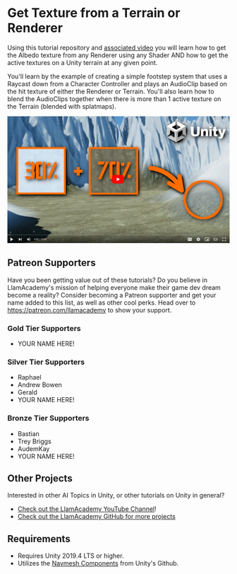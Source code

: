 # Get Texture from a Terrain or Renderer

Using this tutorial repository and [associated video](https://youtu.be/YX8E1AE3BYs) you will learn how to get the Albedo texture from any Renderer using any Shader AND how to get the active textures on a Unity terrain at any given point.

You'll learn by the example of creating a simple footstep system that uses a Raycast down from a Character Controller and plays an AudioClip based on the hit texture of either the Renderer or Terrain. You'll also learn how to blend the AudioClips together when there is more than 1 active texture on the Terrain (blended with splatmaps).

[![Youtube Tutorial](./Video%20Screenshot.png)](https://youtu.be/YX8E1AE3BYs)

## Patreon Supporters
Have you been getting value out of these tutorials? Do you believe in LlamAcademy's mission of helping everyone make their game dev dream become a reality? Consider becoming a Patreon supporter and get your name added to this list, as well as other cool perks.
Head over to https://patreon.com/llamacademy to show your support.

### Gold Tier Supporters
* YOUR NAME HERE!

### Silver Tier Supporters
* Raphael
* Andrew Bowen
* Gerald
* YOUR NAME HERE!

### Bronze Tier Supporters
* Bastian
* Trey Briggs
* AudemKay
* YOUR NAME HERE!

## Other Projects
Interested in other AI Topics in Unity, or other tutorials on Unity in general? 

* [Check out the LlamAcademy YouTube Channel](https://youtube.com/c/LlamAcademy)!
* [Check out the LlamAcademy GitHub for more projects](https://github.com/llamacademy)

## Requirements
* Requires Unity 2019.4 LTS or higher. 
* Utilizes the [Navmesh Components](https://github.com/Unity-Technologies/NavMeshComponents) from Unity's Github.